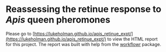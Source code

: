 # Reassessing the retinue response to _Apis_ queen pheromones

Please go to [https://lukeholman.github.io/apis_retinue_expt/](https://lukeholman.github.io/apis_retinue_expt/) to view the HTML report for this project. The report was built with help from the [workflowr](https://github.com/jdblischak/workflowr) package.
